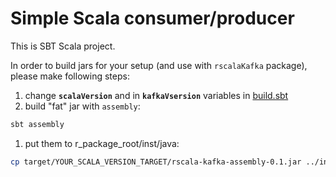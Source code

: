# Simple Scala consumer/producer

This is SBT Scala project. 

In order to build jars for your setup (and use with `rscalaKafka` package), please make following steps:

1. change **`scalaVersion`** and in **`kafkaVsersion`** variables in [build.sbt](./build.sbt) 
1. build "fat" jar with `assembly`:
```sh
sbt assembly
```
1. put them to r_package_root/inst/java:
```sh
cp target/YOUR_SCALA_VERSION_TARGET/rscala-kafka-assembly-0.1.jar ../inst/java
```
